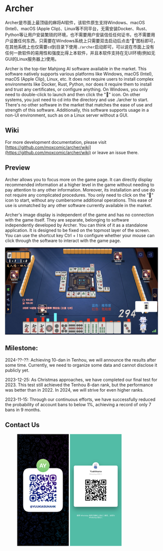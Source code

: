 # Archer

Archer是市面上最顶级的麻将AI软件，该软件原生支持Windows、macOS (Intel)、macOS (Apple Clip)、Linux等不同平台，无需安装Docker、Rust、Python等让用户安装繁琐的环境，也不需要用户安装信任任何证书，也不需要用户设置任何东西，只需要在Windows系统上只需要双击启动后点击“🚀”图标即可，在其他系统上也仅需要`cd`到目录下使用`./archer`启动即可，可以说在市面上没有任何一款软件的易用性和强度比得上本软件，并且本软件支持在无UI环境(例如无GUI的Linux服务器上)使用。

Archer is the top-tier Mahjong AI software available in the market. This software natively supports various platforms like Windows, macOS (Intel), macOS (Apple Clip), Linux, etc. It does not require users to install complex environments like Docker, Rust, Python, nor does it require them to install and trust any certificates, or configure anything. On Windows, you only need to double-click to launch and then click the "🚀" icon. On other systems, you just need to cd into the directory and use ./archer to start. There's no other software in the market that matches the ease of use and strength of this software. Additionally, this software supports usage in a non-UI environment, such as on a Linux server without a GUI.

## Wiki

For more development documentation, please visit [https://github.com/moxcomic/archer/wiki](https://github.com/moxcomic/archer/wiki) or leave an issue there.

## Preview

Archer allows you to focus more on the game page. It can directly display recommended information at a higher level in the game without needing to pay attention to any other information. Moreover, its installation and use do not require any complicated procedures. You only need to click on the "🚀" icon to start, without any cumbersome additional operations. This ease of use is unmatched by any other software currently available in the market.

Archer's image display is independent of the game and has no connection with the game itself. They are separate, belonging to software independently developed by Archer. You can think of it as a standalone application. It is designed to be fixed on the topmost layer of the screen. You can use the shortcut key Ctrl + I to configure whether your mouse can click through the software to interact with the game page.

![Preview](./preview.png)

## Milestone:

2024-??-??: Achieving 10-dan in Tenhou, we will announce the results after some time. Currently, we need to organize some data and cannot disclose it publicly yet.

2023-12-25: As Christmas approaches, we have completed our final test for 2023. This test still achieved the Tenhou 8-dan rank, but the performance was better than in 2022. In 2024, we will strive for even higher ranks.

2023-11-15: Through our continuous efforts, we have successfully reduced the probability of account bans to below 1%, achieving a record of only 7 bans in 9 months.

## Contact Us

<figure class="two">
    <img src="./telegram.jpg" width=170>
    <img src="./whatsapp.jpg" width=170>
</figure>
